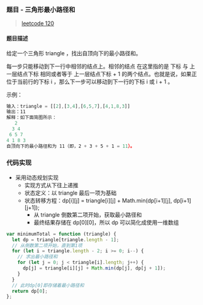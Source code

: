 ### 题目 - 三角形最小路径和

> [leetcode 120](https://leetcode-cn.com/problems/triangle/)

#### 题目描述

给定一个三角形 triangle ，找出自顶向下的最小路径和。

每一步只能移动到下一行中相邻的结点上。相邻的结点 在这里指的是 下标 与 上一层结点下标 相同或者等于 上一层结点下标 + 1 的两个结点。也就是说，如果正位于当前行的下标 i ，那么下一步可以移动到下一行的下标 i 或 i + 1 。

示例：

```js
输入：triangle = [[2],[3,4],[6,5,7],[4,1,8,3]]
输出：11
解释：如下面简图所示：
   2
  3 4
 6 5 7
4 1 8 3
自顶向下的最小路径和为 11（即，2 + 3 + 5 + 1 = 11）。
```

### 代码实现

- 采用动态规划实现
  - 实现方式从下往上递推
  - 状态定义：以 triangle 最后一项为基础
  - 状态转移方程：dp[i][j] = triangle[i][j] + Math.min(dp[i+1][j], dp[i+1][j+1]);
    - 从 triangle 倒数第二项开始，获取最小路径和
    - 最终结果存储在 dp[0][0]，所以 dp 可以简化成使用一维数组

```js
var minimumTotal = function (triangle) {
  let dp = triangle[triangle.length - 1];
  // 从倒数第二项开始，直到第1项
  for (let i = triangle.length - 2; i >= 0; i--) {
    // 求出最小路径和
    for (let j = 0; j < triangle[i].length; j++) {
      dp[j] = triangle[i][j] + Math.min(dp[j], dp[j + 1]);
    }
  }
  // 此时dp[0]即存储着最小路径和
  return dp[0];
};
```
